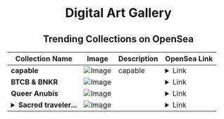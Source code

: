 <div align="center">

# Digital Art Gallery

## Trending Collections on OpenSea

| Collection Name                       | Image                                                                                     | Description                       | OpenSea Link                                                                                          |
|---------------------------------------|-------------------------------------------------------------------------------------------|-----------------------------------|--------------------------------------------------------------------------------------------------------|
| **capable** | ![Image](https://i.seadn.io/s/raw/files/ad702bd93b429887443aaa86d885b773.png?w=500&auto=format?w=200&auto=format) | capable | <details><summary>Link</summary>[capable](https://opensea.io/collection/capable-18)</details> |
| **BTCB & BNKR** | ![Image](https://i.seadn.io/s/raw/files/71075f881f58070370e13684f94fe5cf.jpg?w=500&auto=format?w=200&auto=format) |  | <details><summary>Link</summary>[BTCB & BNKR](https://opensea.io/collection/btcb-bnkr)</details> |
| **Queer Anubis** | ![Image](https://i.seadn.io/s/raw/files/083a565bf69aac31878f49d6c3994a60.jpg?w=500&auto=format?w=200&auto=format) |  | <details><summary>Link</summary>[Queer Anubis](https://opensea.io/collection/queer-anubis)</details> |
| **<details><summary>Sacred traveler...</summary>Sacred travelers coin</details>** | ![Image](https://i.seadn.io/s/raw/files/0f92643d63da57f2cc21ca06402dd135.gif?w=500&auto=format?w=200&auto=format) |  | <details><summary>Link</summary>[Sacred travelers coin](https://opensea.io/collection/sacred-travelers-coin)</details> |

</div>